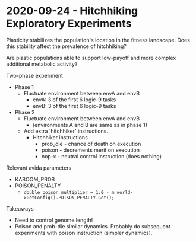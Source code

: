 # 2020-09-24 - Hitchhiking Exploratory Experiments

Plasticity stabilizes the population's location in the fitness landscape. Does this stability affect the prevalence of hitchhiking?

Are plastic populations able to support low-payoff and more complex additional metabolic activity?

Two-phase experiment

- Phase 1
  - Fluctuate environment between envA and envB
    - envA: 3 of the first 6 logic-9 tasks
    - envB: 3 of the first 6 logic-9 tasks
- Phase 2
  - Fluctuate environment between envA and envB
    - (environments A and B are same as in phase 1)
  - Add extra 'hitchhiker' instructions.
    - Hitchhiker instructions
      - prob_die - chance of death on execution
      - poison - decrements merit on execution
      - nop-x - neutral control instruction (does nothing)

Relevant avida parameters

- KABOOM_PROB
- POISON_PENALTY
  - `double poison_multiplier = 1.0 - m_world->GetConfig().POISON_PENALTY.Get();`

Takeaways

- Need to control genome length!
- Poison and prob-die similar dynamics. Probably do subsequent experiments with poison instruction (simpler dynamics).
